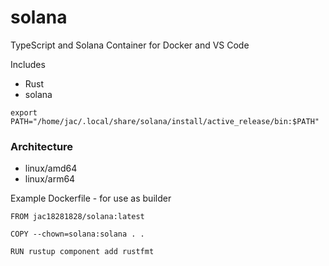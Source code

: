 # solana

TypeScript and Solana Container for Docker and VS Code

Includes

- Rust
- solana

```
export PATH="/home/jac/.local/share/solana/install/active_release/bin:$PATH"
```

### Architecture

- linux/amd64
- linux/arm64

Example Dockerfile - for use as builder

```
FROM jac18281828/solana:latest

COPY --chown=solana:solana . .

RUN rustup component add rustfmt
```
